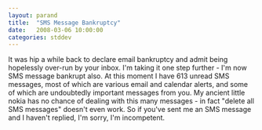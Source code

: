 ```yaml
---
layout: parand
title:  "SMS Message Bankruptcy"
date:   2008-03-06 10:00:00
categories: stddev
---
```

It was hip a while back to declare email bankruptcy and admit being hopelessly over-run by your inbox. I'm taking it one step further - I'm now SMS message bankrupt also. At this moment I have 613 unread SMS messages, most of which are various email and calendar alerts, and some of which are undoubtedly important messages from you. My ancient little nokia has no chance of dealing with this many messages - in fact "delete all SMS messages" doesn't even work. So if you've sent me an SMS message and I haven't replied, I'm sorry, I'm incompetent.
